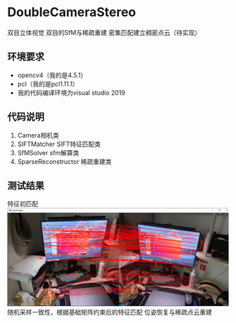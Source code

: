 # DoubleCameraStereo
双目立体视觉
双目的SfM与稀疏重建
密集匹配建立稠密点云（待实现）

## 环境要求
- opencv4（我的是4.5.1）
- pcl（我的是pcl1.11.1）
- 我的代码编译环境为visual studio 2019

## 代码说明
1. Camera相机类
2. SIFTMatcher SIFT特征匹配类
3. SfMSolver sfm解算类
4. SparseReconstructor 稀疏重建类

## 测试结果
特征初匹配
![image](https://github.com/YhQIAO/blog_images/blob/main/%E5%B1%8F%E5%B9%95%E6%88%AA%E5%9B%BE%202021-04-27%20160826.png)
随机采样一致性，根据基础矩阵约束后的特征匹配
位姿恢复与稀疏点云重建
